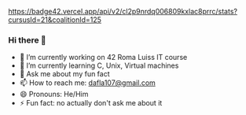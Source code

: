 https://badge42.vercel.app/api/v2/cl2p9nrdq006809kxlac8prrc/stats?cursusId=21&coalitionId=125
### Hi there 👋

- 🔭 I’m currently working on 42 Roma Luiss IT course
- 🌱 I’m currently learning C, Unix, Virtual machines
- 💬 Ask me about my fun fact
- 📫 How to reach me: dafla107@gmail.com
- 😄 Pronouns: He/Him
- ⚡ Fun fact: no actually don't ask me about it
